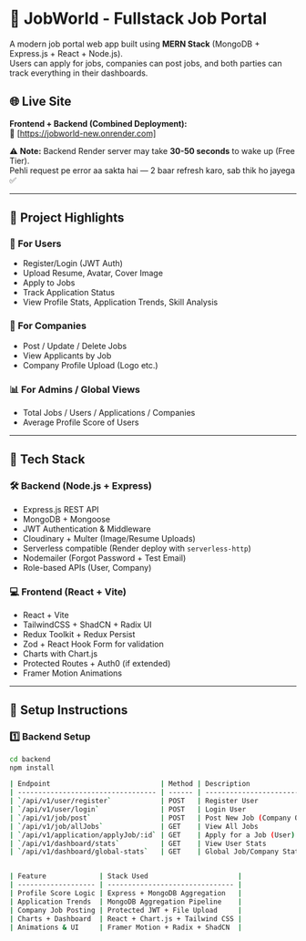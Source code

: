 # 💼 JobWorld - Fullstack Job Portal

A modern job portal web app built using **MERN Stack** (MongoDB + Express.js + React + Node.js).  
Users can apply for jobs, companies can post jobs, and both parties can track everything in their dashboards.

## 🌐 Live Site

**Frontend + Backend (Combined Deployment):**  
🔗 [https://jobworld-new.onrender.com]

⚠️ **Note:** Backend Render server may take **30-50 seconds** to wake up (Free Tier).  
Pehli request pe error aa sakta hai — 2 baar refresh karo, sab thik ho jayega ✅

---

## 🚀 Project Highlights

### 👤 For Users
- Register/Login (JWT Auth)
- Upload Resume, Avatar, Cover Image
- Apply to Jobs
- Track Application Status
- View Profile Stats, Application Trends, Skill Analysis

### 🏢 For Companies
- Post / Update / Delete Jobs
- View Applicants by Job
- Company Profile Upload (Logo etc.)

### 📊 For Admins / Global Views
- Total Jobs / Users / Applications / Companies
- Average Profile Score of Users

---

## 🧠 Tech Stack

### 🛠 Backend (Node.js + Express)
- Express.js REST API
- MongoDB + Mongoose
- JWT Authentication & Middleware
- Cloudinary + Multer (Image/Resume Uploads)
- Serverless compatible (Render deploy with `serverless-http`)
- Nodemailer (Forgot Password + Test Email)
- Role-based APIs (User, Company)

### 💻 Frontend (React + Vite)
- React + Vite
- TailwindCSS + ShadCN + Radix UI
- Redux Toolkit + Redux Persist
- Zod + React Hook Form for validation
- Charts with Chart.js
- Protected Routes + Auth0 (if extended)
- Framer Motion Animations

---


## 🔧 Setup Instructions

### 1️⃣ Backend Setup

```bash
cd backend
npm install

| Endpoint                           | Method | Description                 |
| ---------------------------------- | ------ | --------------------------- |
| `/api/v1/user/register`            | POST   | Register User               |
| `/api/v1/user/login`               | POST   | Login User                  |
| `/api/v1/job/post`                 | POST   | Post New Job (Company Only) |
| `/api/v1/job/allJobs`              | GET    | View All Jobs               |
| `/api/v1/application/applyJob/:id` | GET    | Apply for a Job (User)      |
| `/api/v1/dashboard/stats`          | GET    | View User Stats             |
| `/api/v1/dashboard/global-stats`   | GET    | Global Job/Company Stats    |


| Feature             | Stack Used                      |
| ------------------- | ------------------------------- |
| Profile Score Logic | Express + MongoDB Aggregation   |
| Application Trends  | MongoDB Aggregation Pipeline    |
| Company Job Posting | Protected JWT + File Upload     |
| Charts + Dashboard  | React + Chart.js + Tailwind CSS |
| Animations & UI     | Framer Motion + Radix + ShadCN  |
